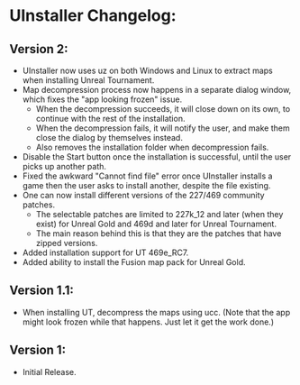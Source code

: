 # UInstaller Changelog:

## Version 2:
* UInstaller now uses uz on both Windows and Linux to extract maps when installing Unreal Tournament.
* Map decompression process now happens in a separate dialog window, which fixes the "app looking frozen" issue.
  * When the decompression succeeds, it will close down on its own, to continue with the rest of the installation.
  * When the decompression fails, it will notify the user, and make them close the dialog by themselves instead.
  * Also removes the installation folder when decompression fails.
* Disable the Start button once the installation is successful, until the user picks up another path.
* Fixed the awkward "Cannot find file" error once UInstaller installs a game then the user asks to install another, despite the file existing.
* One can now install different versions of the 227/469 community patches.
  * The selectable patches are limited to 227k_12 and later (when they exist) for Unreal Gold and 469d and later for Unreal Tournament.
  * The main reason behind this is that they are the patches that have zipped versions.
* Added installation support for UT 469e_RC7.
* Added ability to install the Fusion map pack for Unreal Gold.

## Version 1.1:
* When installing UT, decompress the maps using ucc. (Note that the app might look frozen while that happens. Just let it get the work done.)

## Version 1:
* Initial Release.
